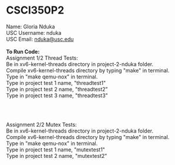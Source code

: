 # CSCI350P2
Name: Gloria Nduka
<br>
USC Username: nduka
<br>
USC Email: nduka@usc.edu
<br>
<br>
<strong>To Run Code:</strong>
<br>
Assignment 1/2 Thread Tests:
<br>
Be in xv6-kernel-threads directory in project-2-nduka folder.<br> 
Compile xv6-kernel-threads directory by typing "make" in terminal.<br>
Type in "make qemu-nox" in terminal.<br>
Type in project test 1 name, "threadtest1" <br>
Type in project test 2 name, "threadtest2" <br>
Type in project test 3 name, "threadtest3"

<br>
<br>

Assignment 2/2 Mutex Tests:
<br>
Be in xv6-kernel-threads directory in project-2-nduka folder.<br> 
Compile xv6-kernel-threads directory by typing "make" in terminal.<br>
Type in "make qemu-nox" in terminal.<br>
Type in project test 1 name, "mutextest1" <br>
Type in project test 2 name, "mutextest2"
